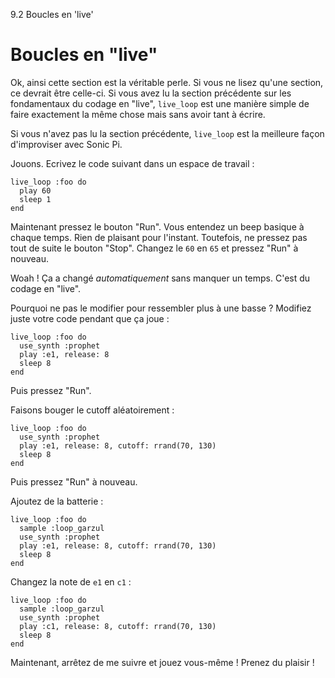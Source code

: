 9.2 Boucles en 'live'

# Boucles en "live"

Ok, ainsi cette section est la véritable perle. Si vous ne lisez qu'une 
section, ce devrait être celle-ci. Si vous avez lu la section 
précédente sur les fondamentaux du codage en "live", `live_loop` est 
une manière simple de faire exactement la même chose mais sans avoir 
tant à écrire.

Si vous n'avez pas lu la section précédente, `live_loop` est la 
meilleure façon d'improviser avec Sonic Pi.

Jouons. Ecrivez le code suivant dans un espace de travail :

```
live_loop :foo do
  play 60
  sleep 1
end
```

Maintenant pressez le bouton "Run". Vous entendez un beep basique à 
chaque temps. Rien de plaisant pour l'instant. Toutefois, ne pressez 
pas tout de suite le bouton "Stop". Changez le `60` en `65` et pressez 
"Run" à nouveau.

Woah ! Ça a changé *automatiquement* sans manquer un temps. C'est du 
codage en "live".

Pourquoi ne pas le modifier pour ressembler plus à une basse ? Modifiez 
juste votre code pendant que ça joue :

```
live_loop :foo do
  use_synth :prophet
  play :e1, release: 8
  sleep 8
end
```

Puis pressez "Run".

Faisons bouger le cutoff aléatoirement :

```
live_loop :foo do
  use_synth :prophet
  play :e1, release: 8, cutoff: rrand(70, 130)
  sleep 8
end
```

Puis pressez "Run" à nouveau.

Ajoutez de la batterie :

```
live_loop :foo do
  sample :loop_garzul
  use_synth :prophet
  play :e1, release: 8, cutoff: rrand(70, 130)
  sleep 8
end
```

Changez la note de `e1` en `c1` :

```
live_loop :foo do
  sample :loop_garzul
  use_synth :prophet
  play :c1, release: 8, cutoff: rrand(70, 130)
  sleep 8
end
```

Maintenant, arrêtez de me suivre et jouez vous-même ! Prenez du plaisir !
